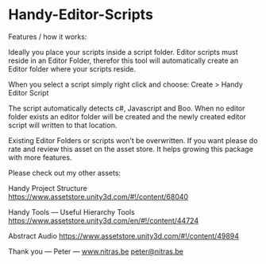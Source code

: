# Handy-Editor-Scripts
Features / how it works:

Ideally you place your scripts inside a script folder.
Editor scripts must reside in an Editor Folder, therefor
this tool will automatically create an Editor folder where
your scripts reside.

When you select a script simply right click and choose:
Create > Handy Editor Script

The script automatically detects c#, Javascript and Boo.
When no editor folder exists an editor folder will be created
and the newly created editor script will written
to that location.

Existing Editor Folders or scripts won’t be overwritten.
If you want please do rate and review this asset on
the asset store. It helps growing this package
with more features.


Please check out my other assets:

Handy Project Structure
https://www.assetstore.unity3d.com/#!/content/68040

Handy Tools — Useful Hierarchy Tools
https://www.assetstore.unity3d.com/en/#!/content/44724

Abstract Audio
https://www.assetstore.unity3d.com/#!/content/49894

Thank you — Peter —
www.nitras.be
peter@nitras.be

